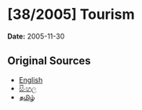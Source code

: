 # [38/2005] Tourism

**Date:** 2005-11-30

## Original Sources

- [English](https://documents.gov.lk/view/acts/2005/11/38-2005_E.pdf)
- [සිංහල](https://documents.gov.lk/view/acts/2005/11/38-2005_S.pdf)
- [தமிழ்](https://documents.gov.lk/view/acts/2005/11/38-2005_T.pdf)
